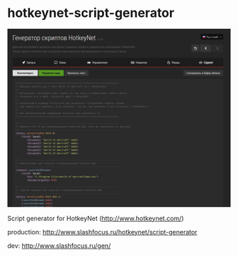 # hotkeynet-script-generator

![hotkeynet-script-generator](preview.jpg "hotkeynet-script-generator preview")

Script generator for HotkeyNet (http://www.hotkeynet.com/)

production: http://www.slashfocus.ru/hotkeynet/script-generator

dev: http://www.slashfocus.ru/gen/
